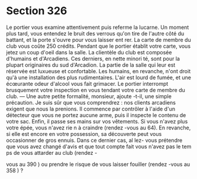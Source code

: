 # Section 326

Le portier vous examine attentivement puis referme la lucarne.
Un moment plus tard, vous entendez le bruit des verrous qu'on
tire de l'autre côté du battant, et la porte s'ouvre pour vous
laisser ent rer. La carte de membre du club vous coûte 250
crédits. Pendant que le portier établit votre carte, vous jetez un
coup d'oeil dans la salle. La clientèle du club est composée
d'humains et d'Arcadiens. Ces derniers, en nette minori té, sont
pour la plupart originaires du sud d'Arcadion. La partie de la
salle qui leur est réservée est luxueuse et confortable. Les
humains, en revanche, n'ont droit qu'à une installation des plus
rudimentaires. L'air est lourd de fumée, et une écœurante odeur
d'alcool vous fait grimacer. Le portier interrompt brusquement
votre inspection en vous tendant votre carte de membre du club.
— Une autre petite formalité, monsieur, ajoute -t-il, une simple
précaution. Je suis sûr que vous comprendrez : nos clients
arcadiens exigent que nous la prenions.
Il commence par contrôler à l'aide d'un détecteur que vous ne
portez aucune arme, puis il inspecte le contenu de votre sac.
Enfin, il passe ses mains sur vos vêtements. Si vous n'avez plus
votre épée, vous n'avez rie n à craindre (rendez -vous au 64). En
revanche, si elle est encore en votre possession, sa découverte
peut vous occasionner de gros ennuis. Dans ce dernier cas, al lez-
vous prétendre que vous avez  changé d'avis et que tout compte
fait vous n'avez pas le tem ps de vous attarder au club (rendez -




vous au 390 ) ou prendre le risque de vous laisser fouiller
(rendez -vous au 358 ) ?